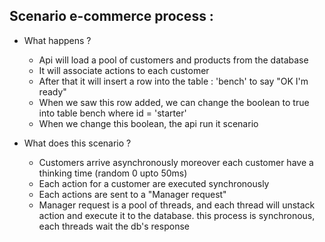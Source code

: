 Scenario e-commerce process :
--

* What happens ?
    * Api will load a pool of customers and products from the database
    * It will associate actions to each customer
    * After that it will insert a row into the table : 'bench' to say "OK I'm ready"
    * When we saw this row added, we can change the boolean to true into table bench where id = 'starter'
    * When we change this boolean, the api run it scenario

* What does this scenario ?
    * Customers arrive asynchronously moreover each customer have a thinking time (random 0 upto 50ms)
    * Each action for a customer are executed synchronously
    * Each actions are sent to a "Manager request"
    * Manager request is a pool of threads, and each thread will unstack action and execute it
    to the database. this process is synchronous, each threads wait the db's response
